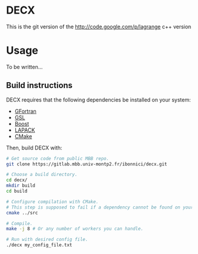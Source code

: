 # DECX

This is the git version of the http://code.google.com/p/lagrange c++ version

# Usage

To be written...

## Build instructions

DECX requires that the following dependencies be installed on your system:
- [GFortran]
- [GSL]
- [Boost]
- [LAPACK]
- [CMake]

[gfortran]: https://gcc.gnu.org/wiki/GFortran
[gsl]: https://www.gnu.org/software/gsl/
[boost]: https://www.boost.org/
[LAPACK]: http://www.netlib.org/lapack/
[CMake]: https://cmake.org/

Then, build DECX with:

```bash
# Get source code from public MBB repo.
git clone https://gitlab.mbb.univ-montp2.fr/ibonnici/decx.git

# Choose a build directory.
cd decx/
mkdir build
cd build

# Configure compilation with CMake.
# This step is supposed to fail if a dependency cannot be found on your system.
cmake ../src

# Compile.
make -j 8 # Or any number of workers you can handle.

# Run with desired config file.
./decx my_config_file.txt
```
